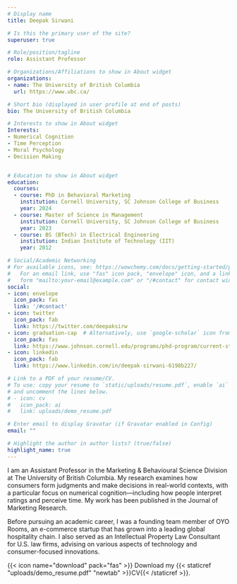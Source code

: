 ```yaml
---
# Display name
title: Deepak Sirwani

# Is this the primary user of the site?
superuser: true

# Role/position/tagline
role: Assistant Professor

# Organizations/Affiliations to show in About widget
organizations:
- name: The University of British Columbia
  url: https://www.ubc.ca/

# Short bio (displayed in user profile at end of posts)
bio: The University of British Columbia

# Interests to show in About widget
Interests:
- Numerical Cognition
- Time Perception
- Moral Psychology
- Decision Making


# Education to show in About widget
education:
  courses:
  - course: PhD in Behavioral Marketing
    institution: Cornell University, SC Johnson College of Business
    year: 2024
  - course: Master of Science in Management
    institution: Cornell University, SC Johnson College of Business
    year: 2023
  - course: BS (BTech) in Electrical Engineering
    institution: Indian Institute of Technology (IIT)
    year: 2012

# Social/Academic Networking
# For available icons, see: https://wowchemy.com/docs/getting-started/page-builder/#icons
#   For an email link, use "fas" icon pack, "envelope" icon, and a link in the
#   form "mailto:your-email@example.com" or "/#contact" for contact widget.
social:
- icon: envelope
  icon_pack: fas
  link: '/#contact'
- icon: twitter
  icon_pack: fab
  link: https://twitter.com/deepaksirw
- icon: graduation-cap  # Alternatively, use `google-scholar` icon from `ai` icon pack
  icon_pack: fas
  link: https://www.johnson.cornell.edu/programs/phd-program/current-students/ds2344/
- icon: linkedin
  icon_pack: fab
  link: https://www.linkedin.com/in/deepak-sirwani-6198b227/

# Link to a PDF of your resume/CV.
# To use: copy your resume to `static/uploads/resume.pdf`, enable `ai` icons in `params.toml`, 
# and uncomment the lines below.
# - icon: cv
#   icon_pack: ai
#   link: uploads/demo_resume.pdf

# Enter email to display Gravatar (if Gravatar enabled in Config)
email: ""

# Highlight the author in author lists? (true/false)
highlight_name: true
---
```


I am an Assistant Professor in the Marketing & Behavioural Science Division at The University of British Columbia. My research examines how consumers form judgments and make decisions in real-world contexts, with a particular focus on numerical cognition—including how people interpret ratings and perceive time. My work has been published in the Journal of Marketing Research.

Before pursuing an academic career, I was a founding team member of OYO Rooms, an e-commerce startup that has grown into a leading global hospitality chain. I also served as an Intellectual Property Law Consultant for U.S. law firms, advising on various aspects of technology and consumer-focused innovations.


{{< icon name="download" pack="fas" >}} Download my {{< staticref "uploads/demo_resume.pdf" "newtab" >}}CV{{< /staticref >}}.
